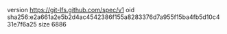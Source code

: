 version https://git-lfs.github.com/spec/v1
oid sha256:e2a661a2e5b2d4ac4542386f155a8283376d7a955f15ba4fb5d10c431e7f6a25
size 6886
